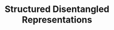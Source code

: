 ---
title: "Structured Disentangled Representations"
year: 2019
pdf_url: "https://arxiv.org/abs/1804.02086"
category: "vision"
author_list: "Babak Esmaeili, Hao Wu, Sarthak Jain, N. Siddharth, Brooks Paige, Dana H. Brooks, Jennifer Dy, Jan-Willem van de Meent"
grant: "MURI"
pub_in: "Proceedings of the International Conference on Artificial Intelligence and Statistics (AISTATS)"
---